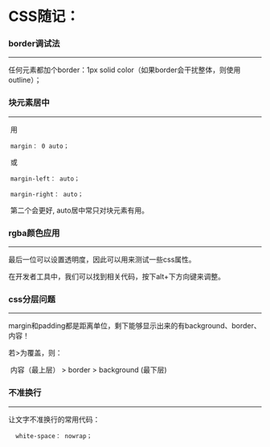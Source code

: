 # CSS随记：

### **border调试法**

---

任何元素都加个border：1px solid color（如果border会干扰整体，则使用outline）；



### 块元素居中

---

​      用

​            `margin： 0 auto；`

​      或

​             `margin-left： auto；`

​             `margin-right： auto；` 

​    第二个会更好, auto居中常只对块元素有用。



### rgba颜色应用

---

最后一位可以设置透明度，因此可以用来测试一些css属性。

在开发者工具中，我们可以找到相关代码，按下alt+下方向键来调整。



### css分层问题

---

margin和padding都是距离单位，剩下能够显示出来的有background、border、内容！

若>为覆盖，则：

​                              内容（最上层） > border > background (最下层) 



### 不准换行

---

 让文字不准换行的常用代码：

   `  white-space： nowrap；`



